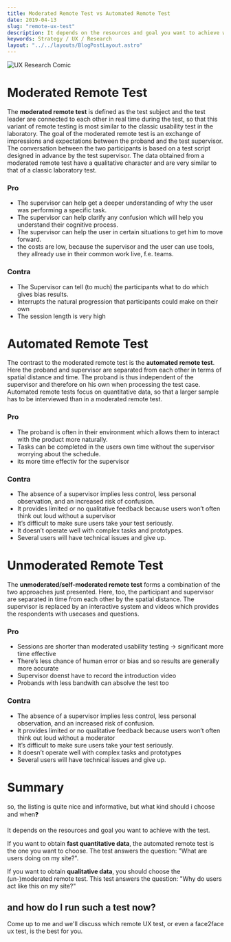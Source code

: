 ```yaml
---
title: Moderated Remote Test vs Automated Remote Test
date: 2019-04-13
slug: "remote-ux-test"
description: It depends on the resources and goal you want to achieve with the test which one to chose.
keywords: Strategy / UX / Research
layout: "../../layouts/BlogPostLayout.astro"
---
```


<img src="/assets/img/blog/ux-research.webp" alt="UX Research Comic"/>

# Moderated Remote Test

The **moderated remote test** is defined as the test subject and the test leader are connected to each other in real time during the test, so that this variant of remote testing is most similar to the classic usability test in the laboratory. The goal of the moderated remote test is an exchange of impressions and expectations between the proband and the test supervisor. The conversation between the two participants is based on a test script designed in advance by the test supervisor. The data obtained from a moderated remote test have a qualitative character and are very similar to that of a classic laboratory test.

### Pro

- The supervisor can help get a deeper understanding of why the user was performing a specific task.
- The supervisor can help clarify any confusion which will help you understand their cognitive process.
- The supervisor can help the user in certain situations to get him to move forward.
- the costs are low, because the supervisor and the user can use tools, they allready use in their common work live, f.e. teams.

### Contra

- The Supervisor can tell (to much) the participants what to do which gives bias results.
- Interrupts the natural progression that participants could make on their own
- The session length is very high

# Automated Remote Test

The contrast to the moderated remote test is the **automated remote test**. Here the proband and supervisor are separated from each other in terms of spatial distance and time. The proband is thus independent of the supervisor and therefore on his own when processing the test case. Automated remote tests focus on quantitative data, so that a larger sample has to be interviewed than in a moderated remote test.

### Pro

- The proband is often in their environment which allows them to interact with the product more naturally.
- Tasks can be completed in the users own time without the supervisor worrying about the schedule.
- its more time effectiv for the supervisor

### Contra

- The absence of a supervisor implies less control, less personal observation, and an increased risk of confusion.
- It provides limited or no qualitative feedback because users won’t often think out loud without a supervisor
- It’s difficult to make sure users take your test seriously.
- It doesn’t operate well with complex tasks and prototypes.
- Several users will have technical issues and give up.

# Unmoderated Remote Test

The **unmoderated/self-moderated remote test** forms a combination of the two approaches just presented. Here, too, the participant and supervisor are separated in time from each other by the spatial distance. The supervisor is replaced by an interactive system and videos which provides the respondents with usecases and questions.

### Pro

- Sessions are shorter than moderated usability testing → significant more time effective
- There’s less chance of human error or bias and so results are generally more accurate
- Supervisor doenst have to record the introduction video
- Probands with less bandwith can absolve the test too

### Contra

- The absence of a supervisor implies less control, less personal observation, and an increased risk of confusion.
- It provides limited or no qualitative feedback because users won’t often think out loud without a moderator
- It’s difficult to make sure users take your test seriously.
- It doesn’t operate well with complex tasks and prototypes
- Several users will have technical issues and give up.

# Summary

<div class="px-4 py-3 leading-normal text-primary border border-current rounded-lg" role="alert">
  <p>so, the listing is quite nice and informative, but what kind should i choose and when❓</p>
</div>

It depends on the resources and goal you want to achieve with the test.

If you want to obtain **fast quantitative data**, the automated remote test is the one you want to choose. The test answers the question: "What are users doing on my site?".

If you want to obtain **qualitative data**, you should choose the (un-)moderated remote test. This test answers the question: "Why do users act like this on my site?"

## and how do I run such a test now? 

Come up to me and we'll discuss which remote UX test, or even a face2face ux test, is the best for you.
